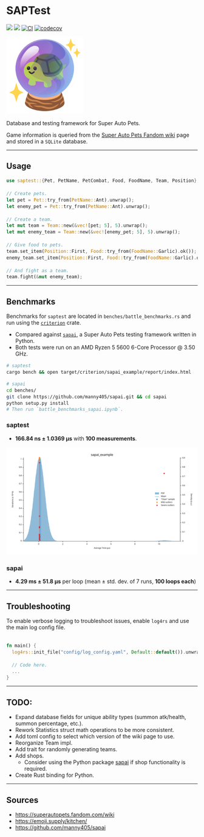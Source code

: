 # SAPTest
[![](https://img.shields.io/crates/v/saptest)](https://crates.io/crates/saptest)
[![](https://img.shields.io/docsrs/saptest/latest?color=blue)](https://docs.rs/saptest/latest/saptest/)
[![CI](https://github.com/koisland/SuperAutoTest/actions/workflows/ci.yaml/badge.svg)](https://github.com/koisland/SuperAutoTest/actions/workflows/ci.yaml)
[![codecov](https://codecov.io/gh/koisland/SuperAutoTest/branch/main/graph/badge.svg?token=0HTPI2EF7T)](https://codecov.io/gh/koisland/SuperAutoTest)

<img src="docs/images/turtle_crystal_ball.png" width="40%" />

Database and testing framework for Super Auto Pets.

Game information is queried from the [Super Auto Pets Fandom wiki](https://superautopets.fandom.com/wiki) page and stored in a `SQLite` database.

---

## Usage
```rust
use saptest::{Pet, PetName, PetCombat, Food, FoodName, Team, Position};

// Create pets.
let pet = Pet::try_from(PetName::Ant).unwrap();
let enemy_pet = Pet::try_from(PetName::Ant).unwrap();

// Create a team.
let mut team = Team::new(&vec![pet; 5], 5).unwrap();
let mut enemy_team = Team::new(&vec![enemy_pet; 5], 5).unwrap();

// Give food to pets.
team.set_item(Position::First, Food::try_from(FoodName::Garlic).ok());
enemy_team.set_item(Position::First, Food::try_from(FoodName::Garlic).ok());

// And fight as a team.
team.fight(&mut enemy_team);
```

---
## Benchmarks
Benchmarks for `saptest` are located in `benches/battle_benchmarks.rs` and run using the [`criterion`](https://docs.rs/crate/criterion/latest) crate.
* Compared against [`sapai`](https://github.com/manny405/sapai#battles), a Super Auto Pets testing framework written in Python.
* Both tests were run on an AMD Ryzen 5 5600 6-Core Processor @ 3.50 GHz.

```bash
# saptest
cargo bench && open target/criterion/sapai_example/report/index.html
```

```bash
# sapai
cd benches/
git clone https://github.com/manny405/sapai.git && cd sapai
python setup.py install
# Then run `battle_benchmarks_sapai.ipynb`.
```

### saptest
* **166.84 ns ± 1.0369 µs** with **100 measurements**.

![](docs/images//pdf.svg)

### sapai
* **4.29 ms ± 51.8 µs** per loop (mean ± std. dev. of 7 runs, **100 loops each**)

---

## Troubleshooting
To enable verbose logging to troubleshoot issues, enable `log4rs` and use the main log config file.
```rust

fn main() {
  log4rs::init_file("config/log_config.yaml", Default::default()).unwrap();

  // Code here.
  ...
}
```

---
## TODO:
* Expand database fields for unique ability types (summon atk/health, summon percentage, etc.).
* Rework Statistics struct math operations to be more consistent.
* Add toml config to select which version of the wiki page to use.
* Reorganize Team impl.
* Add trait for randomly generating teams.
* Add shops.
  * Consider using the Python package [sapai](https://github.com/manny405/sapai) if shop functionality is required.
* Create Rust binding for Python.

---
## Sources
* https://superautopets.fandom.com/wiki
* https://emoji.supply/kitchen/
* https://github.com/manny405/sapai
